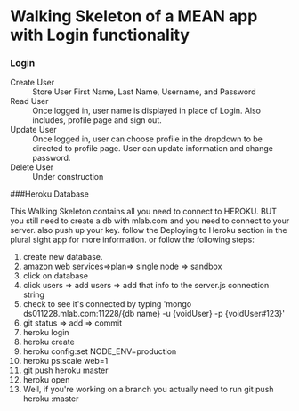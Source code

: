 # Walking Skeleton of a MEAN app with Login functionality

### Login
<dl>
  <dt>Create User</dt>
  <dd>Store User First Name, Last Name, Username, and Password</dd>

  <dt>Read User</dt>
  <dd>Once logged in, user name is displayed in place of Login. Also includes, profile page and sign out.</dd>

  <dt>Update User</dt>
  <dd>Once logged in, user can choose profile in the dropdown to be directed to profile page. User can update information and change password.</dd>

  <dt>Delete User</dt>
  <dd>Under construction</dd>
</dl>

###Heroku Database


This Walking Skeleton contains all you need to connect to HEROKU.
BUT 
you still need to create a db with mlab.com and you need to connect to your server. also push up your key. follow the Deploying to Heroku section in the plural sight app for more information. or follow the following steps:
1. create new database. 
2. amazon web services=>plan=> single node => sandbox
3. click on database
4. click users => add users => add that info to the server.js connection string
5. check to see it's connected by typing 'mongo ds011228.mlab.com:11228/{db name} -u {voidUser} -p {voidUser#123}'
7. git status => add => commit
8. heroku login
9. heroku create
10. heroku config:set NODE_ENV=production
11. heroku ps:scale web=1
12. git push heroku master
13. heroku open
14. Well, if you're working on a branch you actually need to run
		git push heroku <your branch>:master